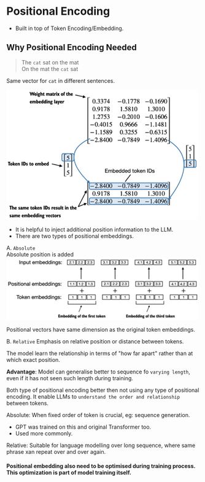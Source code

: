 # Positional Encoding
- Built in top of Token Encoding/Embedding.

## Why Positional Encoding Needed
>The `cat` sat on the mat  
On the mat the `cat` sat

Same vector for `cat` in different sentences.

<img src="assets/11. Positional Encoding/pos.png" width="500" />   

- It is helpful to inject additional position information to the LLM.
- There are two types of positional embeddings.

A. `Absolute`  
Absolute position is added
<img src="assets/11. Positional Encoding/abs.png" width="500" />   

Positional vectors have same dimension as the original token embeddings.

B. `Relative`
Emphasis on relative position or distance between tokens.

The model learn the relationship in terms of "how far apart" rather than at which exact position.

**Advantage**: Model can generalise better to sequence fo `varying length`, even if it has not seen such length during training.

Both type of positional encoding better then not using any type of positional encoding. It enable LLMs to `understand the order and relationship` between tokens.

Absolute: When fixed order of token is crucial, eg: sequence generation. 
- GPT was trained on this and original Transformer too.
- Used more commonly.

Relative: Suitable for language modelling over long sequence, where same phrase xan repeat over and over again.

#### Positional embedding also need to be optimised during training process. This optimization is part of model training itself.

